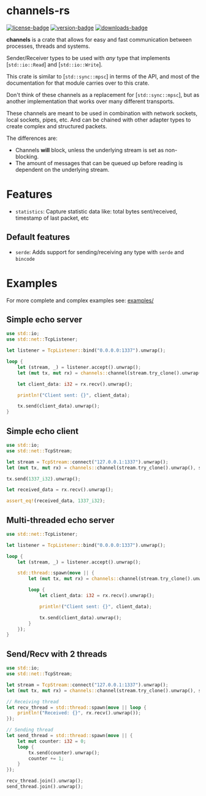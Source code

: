 [crates-io]: https://crates.io/crates/channels

[license-badge]: https://img.shields.io/crates/l/channels?style=for-the-badge
[version-badge]: https://img.shields.io/crates/v/channels?style=for-the-badge
[downloads-badge]: https://img.shields.io/crates/d/channels?style=for-the-badge

# **channels-rs**

[![license-badge]][crates-io]
[![version-badge]][crates-io]
[![downloads-badge]][crates-io]

**channels** is a crate that allows for easy and fast communication between processes, threads and systems.

Sender/Receiver types to be used with _any_ type that implements [`std::io::Read`] and [`std::io::Write`].

This crate is similar to [`std::sync::mpsc`] in terms of the API, and most of the documentation
for that module carries over to this crate.

Don't think of these channels as a replacement for [`std::sync::mpsc`], but as another implementation that works over many different transports.

These channels are meant to be used in combination with network sockets, local sockets, pipes, etc. And can be chained with other adapter types to create complex
and structured packets.

The differences are:

- Channels **will** block, unless the underlying stream is set as non-blocking.
- The amount of messages that can be queued up before reading is dependent on the underlying stream.

# Features

- `statistics`: Capture statistic data like: total bytes sent/received, timestamp of last packet, etc

## Default features

- `serde`: Adds support for sending/receiving any type with `serde` and `bincode`

# Examples

For more complete and complex examples see: [examples/](https://github.com/threadexio/channels-rs/tree/master/examples)

## Simple echo server

```rust no_run
use std::io;
use std::net::TcpListener;

let listener = TcpListener::bind("0.0.0.0:1337").unwrap();

loop {
    let (stream, _) = listener.accept().unwrap();
    let (mut tx, mut rx) = channels::channel(stream.try_clone().unwrap(), stream);

    let client_data: i32 = rx.recv().unwrap();

    println!("Client sent: {}", client_data);

    tx.send(client_data).unwrap();
}
```

## Simple echo client

```rust no_run
use std::io;
use std::net::TcpStream;

let stream = TcpStream::connect("127.0.0.1:1337").unwrap();
let (mut tx, mut rx) = channels::channel(stream.try_clone().unwrap(), stream);

tx.send(1337_i32).unwrap();

let received_data = rx.recv().unwrap();

assert_eq!(received_data, 1337_i32);
```

## Multi-threaded echo server

```rust no_run
use std::net::TcpListener;

let listener = TcpListener::bind("0.0.0.0:1337").unwrap();

loop {
    let (stream, _) = listener.accept().unwrap();

    std::thread::spawn(move || {
        let (mut tx, mut rx) = channels::channel(stream.try_clone().unwrap(), stream);

        loop {
            let client_data: i32 = rx.recv().unwrap();

            println!("Client sent: {}", client_data);

            tx.send(client_data).unwrap();
        }
    });
}
```

## Send/Recv with 2 threads

```rust no_run
use std::io;
use std::net::TcpStream;

let stream = TcpStream::connect("127.0.0.1:1337").unwrap();
let (mut tx, mut rx) = channels::channel(stream.try_clone().unwrap(), stream);

// Receiving thread
let recv_thread = std::thread::spawn(move || loop {
    println!("Received: {}", rx.recv().unwrap());
});

// Sending thread
let send_thread = std::thread::spawn(move || {
    let mut counter: i32 = 0;
    loop {
        tx.send(counter).unwrap();
        counter += 1;
    }
});

recv_thread.join().unwrap();
send_thread.join().unwrap();
```
